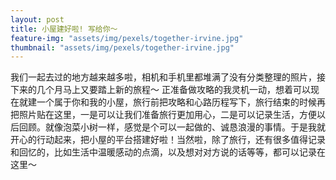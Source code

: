 ```yaml
---
layout: post
title: 小屋建好啦! 写给你～
feature-img: "assets/img/pexels/together-irvine.jpg"
thumbnail: "assets/img/pexels/together-irvine.jpg"
---
```


我们一起去过的地方越来越多啦，相机和手机里都堆满了没有分类整理的照片，接下来的几个月马上又要踏上新的旅程～ 正准备做攻略的我灵机一动，想着可以现在就建一个属于你和我的小屋，旅行前把攻略和心路历程写下，旅行结束的时候再把照片贴在这里，一是可以让我们准备旅行更加用心，二是可以记录生活，方便以后回顾。就像泡菜小树一样，感觉是个可以一起做的、诚恳浪漫的事情。于是我就开心的行动起来，把小屋的平台搭建好啦！当然啦，除了旅行，还有很多值得记录和回忆的，比如生活中温暖感动的点滴，以及想对对方说的话等等，都可以记录在这里～